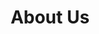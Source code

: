 ---
title : "About Us"
description : "Who is behind blockchain-daily.com?"
layout : "about"
draft : false

about_us_:
  title: "Your expert for Crypto"
  subtitle: "About blockchain-daily.com"
  image: "images/about/about-11.jpg"
  content: "blockchain-daily.com has been created in order to provide a platform that informs people about DeFi and Crypto. We have published several crypto projects ourself, and want to help others getting started."

  
who_we_are:
  title: "Who We Are?"
  lead: "Blockchain-Daily.com is a subsidary of the company datafortress.cloud."
  content: "DataFortress.cloud is a company providing Cloud and Data solutions."
  
what_we_offer:
  title: "What We Offer?"
  lead: "Consultation and information around the DeFi Topic."
  content: "  
  
  * Help with setting up your crypto wallets

  * Information about Crypto Games, as well as best strategies

  * General information around the crypto topic
  
  "


############# Feature ####################
feature:
- name: "Information"
  icon: "fas fa-mouse-pointer"
  content: ""
  
- name: "Consultation"
  icon: "fas fa-file-alt"
  content: ""
  
- name: "Guides"
  icon: "fas fa-briefcase"
  content: ""
  

############# Core Value ####################
core_value:
  title: "Our Core Values"
  subtitle: "Values Wr Provide"
  content: "Lorem ipsum dolor sit amet, consectetur adipiscing elit. Consv allis quam aliquet integer eget magna ullam corper intesager peent esque urna. Sed vulutate aenean nunc quis a urna morbi id vitae. Vulpuate nisl 


  sed morbi sit ut placerat eges aeftas et. Pellen tesque tristisque magnis augue gravida pulvinar placerat. Tellus massa pretra scelerisque leo. In volutpat arcu nunc nisl et, viverra faucisfbus egestas. In habitasse sagittis, convallis ut commodo amet."
  core_value_item:
  - name: "Authentic"
    content: "Lorem ipsum dolor sit aamet, ctetur adsipis cing elit. Lacaus"
    
  - name: "Empathetic"
    content: "Lorem ipsum dolor sit aamet, ctetur adsipis cing elit. Lacaus"
    
  - name: "All Improving"
    content: "Lorem ipsum dolor sit aamet, ctetur adsipis cing elit. Lacaus"
    
  - name: "User-Focused"
    content: "Lorem ipsum dolor sit aamet, ctetur adsipis cing elit. Lacaus"



################# Team ###################
team:
  title: "People Behind Us"
  subtitle: "Questions You Have"
  description: "Lorem ipsum dolor sit amet, consectetur adipiscing . egestas <br> cursus pellentesque dignissim dui, congue. Vel etiam ut"

  team_member:
  - name: "Scarlet Pena"
    designation: "Instructor"
    image: "images/about/team-1.jpg"
    social:
    - name: "facebook"
      icon: "fab fa-facebook"
      link: "#"
      
    - name: "twitter"
      icon: "fab fa-twitter"
      link: "#"
      
    - name: "instagram"
      icon: "fab fa-instagram"
      link: "#"
      
  - name: "Claire Simmmons"
    designation: "Founder"
    image: "images/about/team-2.jpg"
    social:
    - name: "facebook"
      icon: "fab fa-facebook"
      link: "#"
      
    - name: "twitter"
      icon: "fab fa-twitter"
      link: "#"
      
    - name: "instagram"
      icon: "fab fa-instagram"
      link: "#"


  - name: "Leslie Pena"
    designation: "Director"
    image: "images/about/team-3.jpg"
    social:
    - name: "facebook"
      icon: "fab fa-facebook"
      link: "#"
      
    - name: "twitter"
      icon: "fab fa-twitter"
      link: "#"
      
    - name: "instagram"
      icon: "fab fa-instagram"
      link: "#"


  - name: "Scarlet Pena"
    designation: "Instructor"
    image: "images/about/team-1.jpg"
    social:
    - name: "facebook"
      icon: "fab fa-facebook"
      link: "#"
      
    - name: "twitter"
      icon: "fab fa-twitter"
      link: "#"
      
    - name: "instagram"
      icon: "fab fa-instagram"
      link: "#"


---